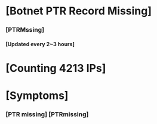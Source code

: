 # [Botnet PTR Record Missing]
### [PTRMssing]
#### [Updated every 2~3 hours]

# [Counting 4213 IPs]

# [Symptoms] 
###   [PTR missing] [PTRmissing]
